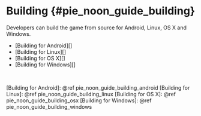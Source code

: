 Building    {#pie_noon_guide_building}
========

Developers can build the game from source for Android, Linux, OS X and Windows.

   * [Building for Android][]
   * [Building for Linux][]
   * [Building for OS X][]
   * [Building for Windows][]

<br>

  [Building for Android]: @ref pie_noon_guide_building_android
  [Building for Linux]: @ref pie_noon_guide_building_linux
  [Building for OS X]: @ref pie_noon_guide_building_osx
  [Building for Windows]: @ref pie_noon_guide_building_windows
